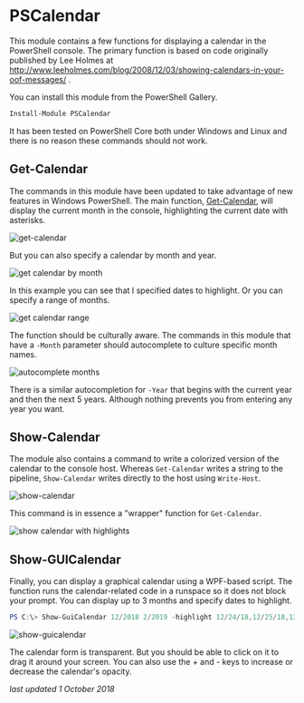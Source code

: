 # PSCalendar

This module contains a few functions for displaying a calendar in the PowerShell console. The primary function is based on code originally published by Lee Holmes at http://www.leeholmes.com/blog/2008/12/03/showing-calendars-in-your-oof-messages/
.

You can install this module from the PowerShell Gallery.

```powershell
Install-Module PSCalendar
```

It has been tested on PowerShell Core both under Windows and Linux and there is no reason these commands should not work.

## Get-Calendar

The commands in this module have been updated to take advantage of new features in Windows PowerShell. The main function, [Get-Calendar](), will display the current month in the console, highlighting the current date with asterisks.

![get-calendar](assets/get-calendar.png)

But you can also specify a calendar by month and year.

![get calendar by month](assets/get-calendar-2.png)

In this example you can see that I specified dates to highlight. Or you can specify a range of months.

![get calendar range](assets/get-calendar-3.png)

The function should be culturally aware. The commands in this module that have a `-Month` parameter should autocomplete to culture specific month names.

![autocomplete months](assets/autocomplete-month.png)

There is a similar autocompletion for `-Year` that begins with the current year and then the next 5 years. Although nothing prevents you from entering any year you want.

## Show-Calendar

The module also contains a command to write a colorized version of the calendar to the console host. Whereas `Get-Calendar` writes a string to the pipeline, `Show-Calendar` writes directly to the host using `Write-Host`.

![show-calendar](assets/show-calendar.png)

This command is in essence a "wrapper" function for `Get-Calendar`.

![show calendar with highlights](assets/show-calendar-2.png)

## Show-GUICalendar

Finally, you can display a graphical calendar using a WPF-based script. The function runs the calendar-related code in a runspace so it does not block your prompt. You can display up to 3 months and specify dates to highlight.

```powershell
PS C:\> Show-GuiCalendar 12/2018 2/2019 -highlight 12/24/18,12/25/18,12/31/18,1/1/19,1/18/19,2/14/19,2/22/19
```

![show-guicalendar](assets/show-guicalendar.png)

The calendar form is transparent. But you should be able to click on it to drag it around your screen. You can also use the + and - keys to increase or decrease the calendar's opacity.

 *last updated 1 October 2018*
